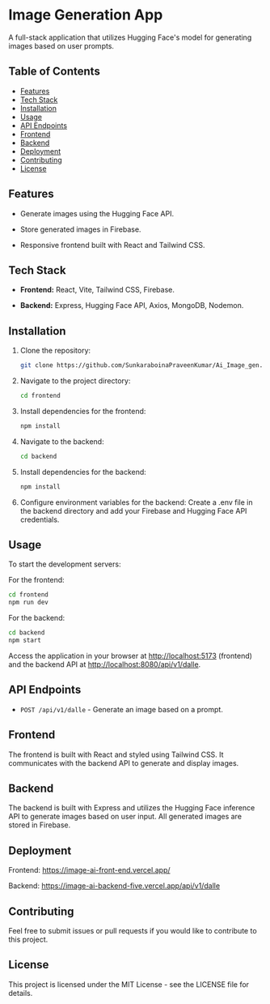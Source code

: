 # Image Generation App

A full-stack application that utilizes Hugging Face's model for generating images based on user prompts.

## Table of Contents

- [Features](#features)
- [Tech Stack](#tech-stack)
- [Installation](#installation)
- [Usage](#usage)
- [API Endpoints](#api-endpoints)
- [Frontend](#frontend)
- [Backend](#backend)
- [Deployment](#deployment)
- [Contributing](#contributing)
- [License](#license)

## Features

- Generate images using the Hugging Face API.

- Store generated images in Firebase.

- Responsive frontend built with React and Tailwind CSS.

## Tech Stack

- **Frontend:** React, Vite, Tailwind CSS, Firebase.

- **Backend:** Express, Hugging Face API, Axios, MongoDB, Nodemon.

## Installation

1. Clone the repository:
   ```bash
   git clone https://github.com/SunkaraboinaPraveenKumar/Ai_Image_gen.git
   ```
2. Navigate to the project directory:
   ```bash
   cd frontend
   ```
3. Install dependencies for the frontend:
   ```bash
   npm install
   ```
4. Navigate to the backend:
   ```bash
   cd backend
   ```
5. Install dependencies for the backend:
   ```bash
   npm install
   ```
6. Configure environment variables for the backend:
   Create a .env file in the backend directory and add your Firebase and Hugging Face API credentials.

## Usage

To start the development servers:

For the frontend:
   ```bash
   cd frontend
   npm run dev
   ```
For the backend:
   ```bash
   cd backend
   npm start
   ```

Access the application in your browser at [http://localhost:5173](http://localhost:5173) (frontend) and the backend API at [http://localhost:8080/api/v1/dalle](http://localhost:8080/api/v1/dalle).

## API Endpoints

- `POST /api/v1/dalle` - Generate an image based on a prompt.

## Frontend

The frontend is built with React and styled using Tailwind CSS. It communicates with the backend API to generate and display images.

## Backend

The backend is built with Express and utilizes the Hugging Face inference API to generate images based on user input. All generated images are stored in Firebase.

## Deployment

Frontend: https://image-ai-front-end.vercel.app/

Backend: https://image-ai-backend-five.vercel.app/api/v1/dalle

## Contributing

Feel free to submit issues or pull requests if you would like to contribute to this project.

## License

This project is licensed under the MIT License - see the LICENSE file for details.

